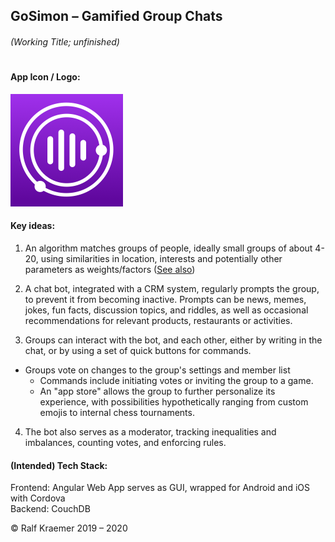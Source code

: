 ## GoSimon – Gamified Group Chats  
###### (Working Title; unfinished)

#  

#### App Icon / Logo:
![GoSimon-Logo](./app/GoSimon/assets/images/ios/gs-icon-ios-180.png)

#### Key ideas:  

1. An algorithm matches groups of people, ideally small groups of about 4-20, using similarities in location, interests and potentially other parameters as weights/factors ([See also](https://github.com/Ralf-Kraemer/Matching-Algo-Sandbox-Prototype))  

2. A chat bot, integrated with a CRM system, regularly prompts the group, to prevent it from becoming inactive.
Prompts can be news, memes, jokes, fun facts, discussion topics, and riddles, as well as occasional recommendations for relevant products, restaurants or activities.

3. Groups can interact with the bot, and each other, either by writing in the chat, or by using a set of quick buttons for commands.
  * Groups vote on changes to the group's settings and member list
	* Commands include initiating votes or inviting the group to a game.
	* An "app store" allows the group to further personalize its experience, with possibilities hypothetically ranging from custom emojis to internal chess tournaments.

4. The bot also serves as a moderator, tracking inequalities and imbalances, counting votes, and enforcing rules.

#### (Intended) Tech Stack:
  
Frontend: Angular Web App serves as GUI, wrapped for Android and iOS with Cordova  
Backend: CouchDB
  
© Ralf Kraemer 2019 – 2020